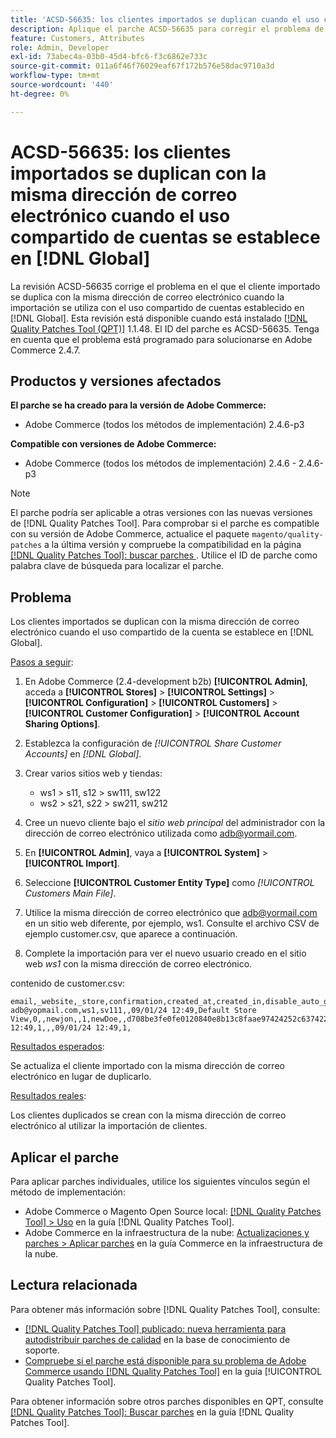```yaml
---
title: 'ACSD-56635: los clientes importados se duplican cuando el uso compartido de cuentas se establece en  [!DNL Global]'
description: Aplique el parche ACSD-56635 para corregir el problema de Adobe Commerce en el que el cliente importado se duplica con la misma dirección de correo electrónico cuando la importación se utiliza con el uso compartido de cuentas establecido en  [!DNL Global].
feature: Customers, Attributes
role: Admin, Developer
exl-id: 73abec4a-03b0-45d4-bfc6-f3c6862e733c
source-git-commit: 011a6f46f76029eaf67f172b576e58dac9710a3d
workflow-type: tm+mt
source-wordcount: '440'
ht-degree: 0%

---
```


# ACSD-56635: los clientes importados se duplican con la misma dirección de correo electrónico cuando el uso compartido de cuentas se establece en [!DNL Global]

La revisión ACSD-56635 corrige el problema en el que el cliente importado se duplica con la misma dirección de correo electrónico cuando la importación se utiliza con el uso compartido de cuentas establecido en [!DNL Global]. Esta revisión está disponible cuando está instalado [[!DNL Quality Patches Tool (QPT)]](https://experienceleague.adobe.com/en/docs/commerce-operations/tools/quality-patches-tool/quality-patches-tool-to-self-serve-quality-patches) 1.1.48. El ID del parche es ACSD-56635. Tenga en cuenta que el problema está programado para solucionarse en Adobe Commerce 2.4.7.

## Productos y versiones afectados

**El parche se ha creado para la versión de Adobe Commerce:**

* Adobe Commerce (todos los métodos de implementación) 2.4.6-p3

**Compatible con versiones de Adobe Commerce:**

* Adobe Commerce (todos los métodos de implementación) 2.4.6 - 2.4.6-p3

>[!NOTE]
>
>El parche podría ser aplicable a otras versiones con las nuevas versiones de [!DNL Quality Patches Tool]. Para comprobar si el parche es compatible con su versión de Adobe Commerce, actualice el paquete `magento/quality-patches` a la última versión y compruebe la compatibilidad en la página [[!DNL Quality Patches Tool]: buscar parches ](https://experienceleague.adobe.com/tools/commerce-quality-patches/index.html). Utilice el ID de parche como palabra clave de búsqueda para localizar el parche.

## Problema

Los clientes importados se duplican con la misma dirección de correo electrónico cuando el uso compartido de la cuenta se establece en [!DNL Global].

<u>Pasos a seguir</u>:

1. En Adobe Commerce (2.4-development b2b) **[!UICONTROL Admin]**, acceda a **[!UICONTROL Stores]** > **[!UICONTROL Settings]** > **[!UICONTROL Configuration]** > **[!UICONTROL Customers]** > **[!UICONTROL Customer Configuration]** > **[!UICONTROL Account Sharing Options]**.
1. Establezca la configuración de *[!UICONTROL Share Customer Accounts]* en *[!DNL Global]*.
1. Crear varios sitios web y tiendas:

   * ws1 > s11, s12 > sw111, sw122
   * ws2 > s21, s22 > sw211, sw212

1. Cree un nuevo cliente bajo el *sitio web principal* del administrador con la dirección de correo electrónico utilizada como <adb@yormail.com>.
1. En **[!UICONTROL Admin]**, vaya a **[!UICONTROL System]** > **[!UICONTROL Import]**.
1. Seleccione **[!UICONTROL Customer Entity Type]** como *[!UICONTROL Customers Main File]*.
1. Utilice la misma dirección de correo electrónico que <adb@yormail.com> en un sitio web diferente, por ejemplo, ws1. Consulte el archivo CSV de ejemplo customer.csv, que aparece a continuación.
1. Complete la importación para ver el nuevo usuario creado en el sitio web *ws1* con la misma dirección de correo electrónico.

contenido de customer.csv:

```
email,_website,_store,confirmation,created_at,created_in,disable_auto_group_change,dob,firstname,gender,group_id,lastname,middlename,password_hash,prefix,rp_token,rp_token_created_at,store_id,suffix,taxvat,updated_at,website_id,password
adb@yopmail.com,ws1,sv111,,09/01/24 12:49,Default Store View,0,,newjon,,1,newDoe,,d708be3fe0fe0120840e8b13c8faae97424252c6374227ff59c05814f1aecd79:mgLqkqgTwLPLlCljzvF8hp67fNOOvOZb:1,,07e71459c137f4da15292134ff459cba,30/10/15 12:49,1,,,09/01/24 12:49,1,
```

<u>Resultados esperados</u>:

Se actualiza el cliente importado con la misma dirección de correo electrónico en lugar de duplicarlo.

<u>Resultados reales</u>:

Los clientes duplicados se crean con la misma dirección de correo electrónico al utilizar la importación de clientes.

## Aplicar el parche

Para aplicar parches individuales, utilice los siguientes vínculos según el método de implementación:

* Adobe Commerce o Magento Open Source local: [[!DNL Quality Patches Tool] > Uso](/help/tools/quality-patches-tool/usage.md) en la guía [!DNL Quality Patches Tool].
* Adobe Commerce en la infraestructura de la nube: [Actualizaciones y parches > Aplicar parches](https://experienceleague.adobe.com/docs/commerce-cloud-service/user-guide/develop/upgrade/apply-patches.html) en la guía Commerce en la infraestructura de la nube.

## Lectura relacionada

Para obtener más información sobre [!DNL Quality Patches Tool], consulte:

* [[!DNL Quality Patches Tool] publicado: nueva herramienta para autodistribuir parches de calidad](https://experienceleague.adobe.com/en/docs/commerce-operations/tools/quality-patches-tool/quality-patches-tool-to-self-serve-quality-patches) en la base de conocimiento de soporte.
* [Compruebe si el parche está disponible para su problema de Adobe Commerce usando [!DNL Quality Patches Tool]](/help/tools/quality-patches-tool/patches-available-in-qpt/check-patch-for-magento-issue-with-magento-quality-patches.md) en la guía [!UICONTROL Quality Patches Tool].


Para obtener información sobre otros parches disponibles en QPT, consulte [[!DNL Quality Patches Tool]: Buscar parches](https://experienceleague.adobe.com/tools/commerce-quality-patches/index.html) en la guía [!DNL Quality Patches Tool].
